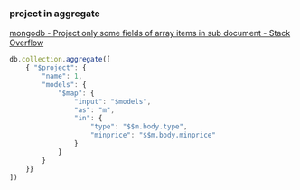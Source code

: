 ###  project in aggregate


[mongodb - Project only some fields of array items in sub document - Stack Overflow](https://stackoverflow.com/questions/40794762/project-only-some-fields-of-array-items-in-sub-document)


 

```js
db.collection.aggregate([ 
    { "$project": { 
        "name": 1, 
        "models": { 
            "$map": { 
                "input": "$models", 
                "as": "m", 
                "in": { 
                    "type": "$$m.body.type", 
                    "minprice": "$$m.body.minprice" 
                } 
            } 
        }  
    }} 
])
```
